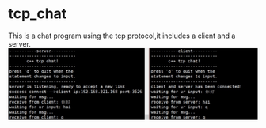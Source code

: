 # tcp_chat
This is a chat program using the tcp protocol,it includes a client and a server.
![image](https://github.com/code-zhao/c-socket-tcp_chat/blob/main/chat.jpg)
